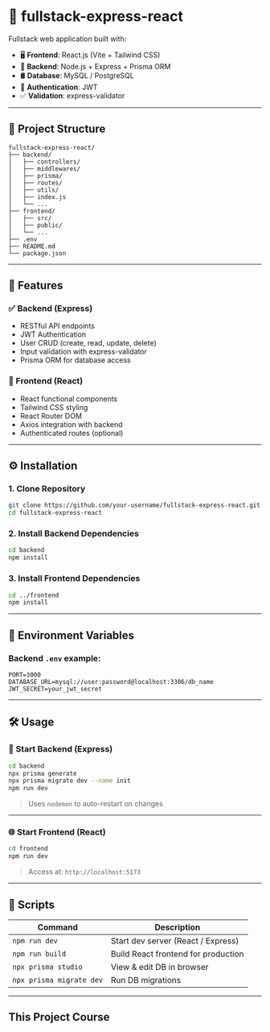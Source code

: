 # 🚀 fullstack-express-react

Fullstack web application built with:

- 🖥️ **Frontend**: React.js (Vite + Tailwind CSS)
- 🔧 **Backend**: Node.js + Express + Prisma ORM
- 🛢️ **Database**: MySQL / PostgreSQL
- 🔐 **Authentication**: JWT
- ✅ **Validation**: express-validator

---

## 📁 Project Structure

```
fullstack-express-react/
├── backend/
│   ├── controllers/
│   ├── middlewares/
│   ├── prisma/
│   ├── routes/
│   ├── utils/
│   ├── index.js
│   └── ...
├── frontend/
│   ├── src/
│   ├── public/
│   └── ...
├── .env
├── README.md
└── package.json
```

---

## 🧪 Features

### ✅ Backend (Express)

- RESTful API endpoints
- JWT Authentication
- User CRUD (create, read, update, delete)
- Input validation with express-validator
- Prisma ORM for database access

### 🎨 Frontend (React)

- React functional components
- Tailwind CSS styling
- React Router DOM
- Axios integration with backend
- Authenticated routes (optional)

---

## ⚙️ Installation

### 1. Clone Repository

```bash
git clone https://github.com/your-username/fullstack-express-react.git
cd fullstack-express-react
```

### 2. Install Backend Dependencies

```bash
cd backend
npm install
```

### 3. Install Frontend Dependencies

```bash
cd ../frontend
npm install
```

---

## 🔐 Environment Variables

### Backend `.env` example:

```
PORT=3000
DATABASE_URL=mysql://user:password@localhost:3306/db_name
JWT_SECRET=your_jwt_secret
```

---

## 🛠️ Usage

### 🧾 Start Backend (Express)

```bash
cd backend
npx prisma generate
npx prisma migrate dev --name init
npm run dev
```

> Uses `nodemon` to auto-restart on changes

---

### 🌐 Start Frontend (React)

```bash
cd frontend
npm run dev
```

> Access at: `http://localhost:5173`

---

## 🧹 Scripts

| Command                  | Description                         |
| ------------------------ | ----------------------------------- |
| `npm run dev`            | Start dev server (React / Express)  |
| `npm run build`          | Build React frontend for production |
| `npx prisma studio`      | View & edit DB in browser           |
| `npx prisma migrate dev` | Run DB migrations                   |

---

## This Project Course <a href="www.santrikoding.com">
